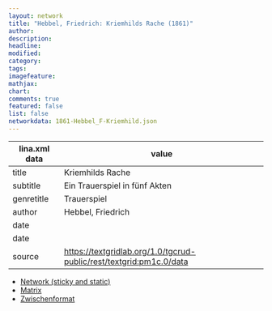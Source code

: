 ```yaml
---
layout: network
title: "Hebbel, Friedrich: Kriemhilds Rache (1861)"
author:
description:
headline:
modified:
category:
tags:
imagefeature: 
mathjax: 
chart: 
comments: true
featured: false
list: false
networkdata: 1861-Hebbel_F-Kriemhild.json
---
```

lina.xml data  | value
------------- | -------------
title|Kriemhilds Rache
subtitle|Ein Trauerspiel in fünf Akten
genretitle|Trauerspiel
author|Hebbel, Friedrich
date|
date|
source|https://textgridlab.org/1.0/tgcrud-public/rest/textgrid:pm1c.0/data


* [Network (sticky and static)](/network160)
* [Matrix](/matrix160)
* [Zwischenformat](/lina160 )
